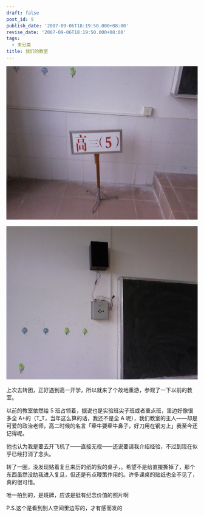 ```yaml
---
draft: false
post_id: 9
publish_date: '2007-09-06T18:19:50.000+08:00'
revise_date: '2007-09-06T18:19:50.000+08:00'
tags:
  - 未分类
title: 我们的教室
---
```


![我们的教室](img_bimg_3949656873220898425.jpg)

![我们的教室](img_bimg_3949656873220898426.jpg)

上次去转团，正好遇到高一开学，所以就来了个故地重游，参观了一下以前的教室。

以前的教室依然给 5 班占领着，据说也是实验班尖子班或者重点班，里边好像很多全 A+的（T_T，当年这么算的话，我还不是全 A 呢），我们教室的主人——却是可爱的政治老师，高二时候的名言「牵牛要牵牛鼻子，好刀用在钢刃上」我至今还记得呢。

他也认为我是要去开飞机了——直接无视——还说要请我介绍经验，不过到现在似乎已经打消了念头。

转了一圈，没发现贴着复旦来历的纸的我的桌子，。希望不是给直接撕掉了，那个东西虽然没助我进入复旦，但还是有点鞭策作用的。许多课桌的贴纸也全不见了，真的很可惜。

唯一拍到的，是班牌，应该是挺有纪念价值的照片啊

P.S.这个是看到别人空间里边写的，才有感而发的
